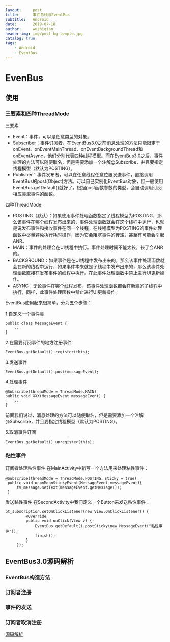 ```yaml
---
layout:     post
title:      事件总线与EventBus
subtitle:   Android
date:       2019-07-18
author:     wushiqian
header-img: img/post-bg-temple.jpg
catalog: true
tags:
    - Android
    - EventBus
---
```


# EvenBus

## 使用

### 三要素和四种ThreadMode

三要素

* Event：事件，可以是任意类型的对象。
* Subscriber：事件订阅者，在EventBus3.0之前消息处理的方法只能限定于onEvent、onEventMainThread、onEventBackgroundThread和onEventAsync，他们分别代表四种线程模型。而在EventBus3.0之后，事件处理的方法可以随便取名，但是需要添加一个注解@Subscribe，并且要指定线程模型（默认为POSTING）。
* Publisher：事件发布者，可以在任意线程任意位置发送事件，直接调用EventBus的post(Object)方法。可以自己实例化EventBus对象，但一般使用EventBus.getDefault()就好了，根据post函数参数的类型，会自动调用订阅相应类型事件的函数。

四种ThreadMode

* POSTING（默认）：如果使用事件处理函数指定了线程模型为POSTING，那么该事件在哪个线程发布出来的，事件处理函数就会在这个线程中运行，也就是说发布事件和接收事件在同一个线程。在线程模型为POSTING的事件处理函数中尽量避免执行耗时操作，因为它会阻塞事件的传递，甚至有可能会引起ANR。
* MAIN：事件的处理会在UI线程中执行。事件处理时间不能太长，长了会ANR的。
* BACKGROUND：如果事件是在UI线程中发布出来的，那么该事件处理函数就会在新的线程中运行，如果事件本来就是子线程中发布出来的，那么该事件处理函数直接在发布事件的线程中执行。在此事件处理函数中禁止进行UI更新操作。
* ASYNC：无论事件在哪个线程发布，该事件处理函数都会在新建的子线程中执行，同样，此事件处理函数中禁止进行UI更新操作。

EventBus使用起来很简单，分为五个步骤：

1.自定义一个事件类

```
public class MessageEvent {
    ...
}
```
2.在需要订阅事件的地方注册事件

```
EventBus.getDefault().register(this);
```
3.发送事件

```
EventBus.getDefault().post(messageEvent);
```
4.处理事件

```
@Subscribe(threadMode = ThreadMode.MAIN)
public void XXX(MessageEvent messageEvent) {
    ...
}
```
前面我们说过，消息处理的方法可以随便取名，但是需要添加一个注解@Subscribe，并且要指定线程模型（默认为POSTING）。

5.取消事件订阅

```
EventBus.getDefault().unregister(this);
```

### 粘性事件

订阅者处理粘性事件
在MainActivity中新写一个方法用来处理粘性事件：

```
@Subscribe(threadMode = ThreadMode.POSTING，sticky = true)
 public void ononMoonStickyEvent(MessageEvent messageEvent){
     tv_message.setText(messageEvent.getMessage());
 }
```
发送黏性事件
在SecondActivity中我们定义一个Button来发送粘性事件：

```
bt_subscription.setOnClickListener(new View.OnClickListener() {
         @Override
         public void onClick(View v) {
             EventBus.getDefault().postSticky(new MessageEvent("粘性事件"));
             finish();
         }
     });
```

## EventBus3.0源码解析

### EventBus构造方法

### 订阅者注册

### 事件的发送

### 订阅者取消注册

[源码解析](http://liuwangshu.cn/application/eventbus/2-eventbus-sourcecode.html)